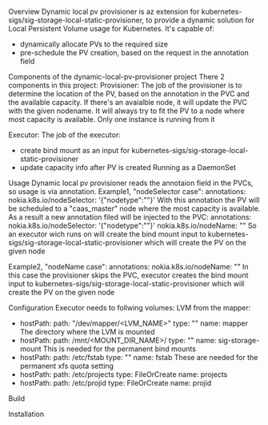 Overview
Dynamic local pv provisioner is az extension for kubernetes-sigs/sig-storage-local-static-provisioner, to provide a dynamic solution for Local Persistent Volume usage for Kubernetes.
It's capable of:
- dynamically allocate PVs to the required size
- pre-schedule the PV creation, based on the request in the annotation field


Components of the dynamic-local-pv-provisioner project
There 2 components in this project:
Provisioner:
The job of the provisioner is to determine the location of the PV, based on the annotation in the PVC and the available capacity.
If there's an avaialble node, it will update the PVC with the given nodename.
It will always try to fit the PV to a node where most capacity is available.
Only one instance is running from it

Executor:
The job of the executor:
- create bind mount as an input for kubernetes-sigs/sig-storage-local-static-provisioner
- update capacity info after PV is created 
Running as a DaemonSet

Usage
Dynamic local pv provisioner reads the annotaion field in the PVCs, so usage is via annotation.
Example1, "nodeSelector case":
   annotations:
       nokia.k8s.io/nodeSelector: '{"nodetype":"<NODES>"}'
With this annotation the PV will be scheduled to a "caas_master" node where the most capacity is available.
As a result a new annotation filed will be injected to the PVC:
   annotations:
       nokia.k8s.io/nodeSelector: '{"nodetype":"<NODES>"}'
	   nokia.k8s.io/nodeName: "<NODE1>"
So an executor wich runs on <NODE1> will create the bind mount input to kubernetes-sigs/sig-storage-local-static-provisioner which will create the PV on the given node

Example2, "nodeName case":
   annotations:
	   nokia.k8s.io/nodeName: "<NODE1>"
In this case the provisioner skips the PVC, executor creates the bind mount input to kubernetes-sigs/sig-storage-local-static-provisioner which will create the PV on the given node

Configuration
Executor needs to follwing volumes:
LVM from the mapper:
  - hostPath:
      path: "/dev/mapper/<LVM_NAME>"
      type: ""
    name: mapper
The directory where the LVM is mounted
  - hostPath:
      path: /mnt/<MOUNT_DIR_NAME>/
      type: ""
    name: sig-storage-mount
This is needed for the permanent bind mounts
  - hostPath:
      path: /etc/fstab
      type: ""
    name: fstab
These are needed for the permanent xfs quota setting
  - hostPath:
      path: /etc/projects
      type: FileOrCreate
    name: projects
  - hostPath:
      path: /etc/projid
      type: FileOrCreate
    name: projid



Build


Installation

